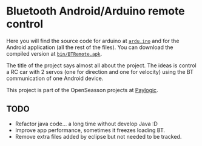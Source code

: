 Bluetooth Android/Arduino remote control
========================================

Here you will find the source code for arduino at
[``ardu.ino``](https://github.com/agonzalezro/BTRemote/blob/master/ardu.ino)
and for the Android application (all the rest of the files). You can download the
compiled version at
[``bin/BTRemote.apk``](https://github.com/agonzalezro/BTRemote/blob/master/bin/BTRemote.apk?raw=true).

The title of the project says almost all about the project. The ideas is
control a RC car with 2 servos (one for direction and one for velocity) using
the BT communication of one Android device.

This project is part of the OpenSeasson projects at
[Paylogic](http://paylogic.nl).


TODO
----

- Refactor java code... a long time without develop Java :D
- Improve app performance, sometimes it freezes loading BT.
- Remove extra files added by eclipse but not needed to be tracked.
